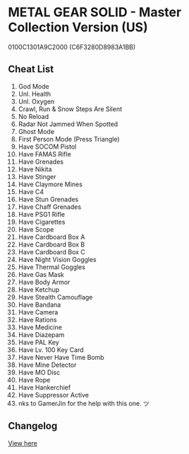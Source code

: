 # METAL GEAR SOLID - Master Collection Version (US)
0100C1301A9C2000 (C6F3280D8983A1BB)

## Cheat List
1. God Mode
1. Unl. Health
1. Unl. Oxygen
1. Crawl, Run & Snow Steps Are Silent
1. No Reload
1. Radar Not Jammed When Spotted
1. Ghost Mode
1. First Person Mode (Press Triangle)
1. Have SOCOM Pistol
1. Have FAMAS Rifle
1. Have Grenades
1. Have Nikita
1. Have Stinger
1. Have Claymore Mines
1. Have C4
1. Have Stun Grenades
1. Have Chaff Grenades
1. Have PSG1 Rifle
1. Have Cigarettes
1. Have Scope
1. Have Cardboard Box A
1. Have Cardboard Box B
1. Have Cardboard Box C
1. Have Night Vision Goggles
1. Have Thermal Goggles
1. Have Gas Mask
1. Have Body Armor
1. Have Ketchup
1. Have Stealth Camouflage
1. Have Bandana
1. Have Camera
1. Have Rations
1. Have Medicine
1. Have Diazepam
1. Have PAL Key
1. Have Lv. 100 Key Card
1. Have Never Have Time Bomb
1. Have Mine Detector
1. Have MO Disc
1. Have Rope
1. Have Hankerchief
1. Have Suppressor Active
1. nks to GamerJin for the help with this one. ツ

## Changelog
[View here](./CHANGELOG.md)